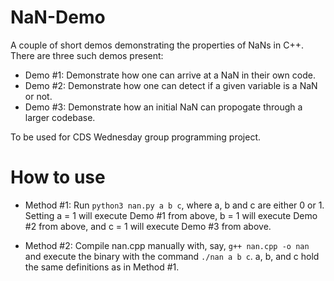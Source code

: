 # NaN-Demo
A couple of short demos demonstrating the properties of NaNs in C++.
There are three such demos present: 

- Demo #1: Demonstrate how one can arrive at a NaN in their own code.
- Demo #2: Demonstrate how one can detect if a given variable is a NaN or not.
- Demo #3: Demonstrate how an initial NaN can propogate through a larger codebase. 

To be used for CDS Wednesday group programming project.

# How to use
- Method #1: Run `python3 nan.py a b c`, where a, b and c are either 0 or 1. Setting 
a = 1 will execute Demo #1 from above, b = 1 will execute Demo #2 from above,
and c = 1 will execute Demo #3 from above.

- Method #2: Compile nan.cpp manually with, say, `g++ nan.cpp -o nan` and execute
the binary with the command `./nan a b c`. a, b, and c hold the same definitions
as in Method #1.
